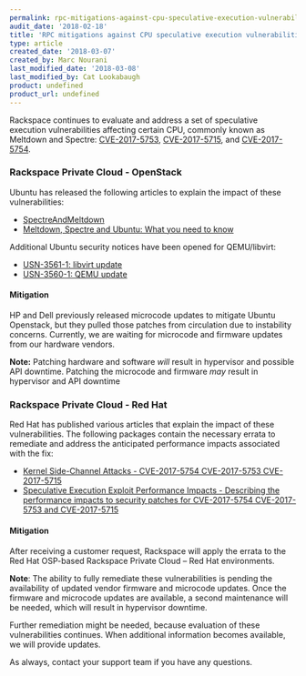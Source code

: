 ```yaml
---
permalink: rpc-mitigations-against-cpu-speculative-execution-vulnerabilities/
audit_date: '2018-02-18'
title: 'RPC mitigations against CPU speculative execution vulnerabilities'
type: article
created_date: '2018-03-07'
created_by: Marc Nourani
last_modified_date: '2018-03-08'
last_modified_by: Cat Lookabaugh
product: undefined
product_url: undefined
---
```


Rackspace continues to evaluate and address a set of speculative execution
vulnerabilities affecting certain CPU, commonly known as Meltdown and Spectre:
[CVE-2017-5753](http://cve.mitre.org/cgi-bin/cvename.cgi?name=CVE-2017-5753),
[CVE-2017-5715](http://cve.mitre.org/cgi-bin/cvename.cgi?name=CVE-2017-5715),
and [CVE-2017-5754](http://cve.mitre.org/cgi-bin/cvename.cgi?name=CVE-2017-5754).

### Rackspace Private Cloud - OpenStack

Ubuntu has released the following articles to explain the impact of these
vulnerabilities:

- [SpectreAndMeltdown](https://wiki.ubuntu.com/SecurityTeam/KnowledgeBase/SpectreAndMeltdown)
- [Meltdown, Spectre and Ubuntu: What you need to know](https://insights.ubuntu.com/2018/01/24/meltdown-spectre-and-ubuntu-what-you-need-to-know/)

Additional Ubuntu security notices have been opened for QEMU/libvirt:

- [USN-3561-1: libvirt update](https://usn.ubuntu.com/usn/usn-3561-1/)
- [USN-3560-1: QEMU update](https://usn.ubuntu.com/usn/usn-3560-1/)

#### Mitigation

HP and Dell previously released microcode updates to mitigate Ubuntu Openstack,
but they pulled those patches from circulation due to instability concerns.
Currently, we are waiting for microcode and firmware updates from our hardware
vendors.

**Note:** Patching hardware and software *will* result in hypervisor and possible
API downtime. Patching the microcode and firmware *may* result in hypervisor and
API downtime

### Rackspace Private Cloud - Red Hat

Red Hat has published various articles that explain the impact of these
vulnerabilities. The following packages contain the necessary errata to
remediate and address the anticipated performance impacts associated with the
fix:

- [Kernel Side-Channel Attacks - CVE-2017-5754 CVE-2017-5753 CVE-2017-5715](https://access.redhat.com/security/vulnerabilities/speculativeexecution)
- [Speculative Execution Exploit Performance Impacts - Describing the performance impacts to security patches for CVE-2017-5754 CVE-2017-5753 and CVE-2017-5715](https://access.redhat.com/articles/3307751)

#### Mitigation

After receiving a  customer request, Rackspace will apply the errata to the Red
Hat OSP-based Rackspace Private Cloud – Red Hat environments.

**Note**: The ability to fully remediate these vulnerabilities is pending the
availability of updated vendor firmware and microcode updates. Once the
firmware and microcode updates are available, a second maintenance will be needed,
which will result in hypervisor downtime.

Further remediation might be needed, because evaluation of these vulnerabilities
continues. When additional information becomes available, we will provide updates.

As always, contact your support team if you have any questions.
